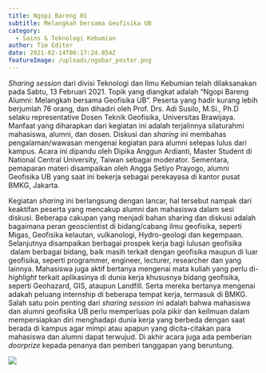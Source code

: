 ```yaml
---
title: Ngopi Bareng 01
subtitle: Melangkah bersama Geofisika UB
category:
  - Sains & Teknologi Kebumian
author: Tim Editor
date: 2021-02-14T06:17:24.854Z
featureImage: /uploads/ngobar_poster.png
---
```

*Sharing session* dari divisi Teknologi dan Ilmu Kebumian telah dilaksanakan pada Sabtu, 13 Februari 2021. Topik yang diangkat adalah “Ngopi Bareng Alumni: Melangkah bersama Geofisika UB”. Peserta yang hadir kurang lebih berjumlah 76 orang, dan dihadiri oleh Prof. Drs. Adi Susilo, M.Si., Ph.D selaku representative Dosen Teknik Geofisika, Universitas Brawijaya. Manfaat yang diharapkan dari kegiatan ini adalah terjalinnya silaturahmi mahasiswa, alumni, dan dosen. Diskusi dan *sharing* ini membahas pengalaman/wawasan mengenai kegiatan para alumni selepas lulus dari kampus. Acara ini dipandu oleh Dipika Anggun Ardianti, Master Student di National Central University, Taiwan sebagai moderator. Sementara, pemaparan materi disampaikan oleh Angga Setiyo Prayogo, alumni Geofisika UB yang saat ini bekerja sebagai perekayasa di kantor pusat BMKG, Jakarta.

Kegiatan *sharing* ini berlangsung dengan lancar, hal tersebut nampak dari keaktifan peserta yang mencakup alumni dan mahasiswa dalam sesi diskusi. Beberapa cakupan yang menjadi bahan sharing dan diskusi adalah bagaimana peran geoscientist di bidang/cabang ilmu geofisika, seperti Migas, Geofisika kelautan, vulkanologi, Hydro-geologi dan kegempaan. Selanjutnya disampaikan berbagai prospek kerja bagi lulusan geofisika  dalam berbagai bidang, baik masih terkait dengan geofisika maupun di luar geofisika, seperti programmer, engineer, lecturer, researcher dan yang lainnya. Mahasiswa juga aktif bertanya mengenai mata kuliah yang perlu di-*highlight* terkait aplikasinya di dunia kerja khususnya bidang geofisika, seperti Geohazard, GIS, ataupun Landfill. Serta mereka bertanya mengenai adakah peluang internship di beberapa tempat kerja, termasuk di BMKG. Salah satu poin penting dari *sharing session* ini adalah bahwa mahasiswa dan alumni geofisika UB perlu memperluas pola pikir dan keilmuan dalam mempersiapkan diri menghadapi dunia kerja yang berbeda dengan saat berada di kampus agar mimpi atau apapun yang dicita-citakan para mahasiswa dan alumni dapat terwujud. Di akhir acara juga ada pemberian *doorprize* kepada penanya dan pemberi tanggapan yang beruntung.

![](/uploads/ngobar01.png)